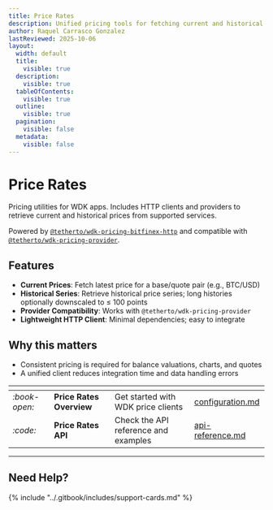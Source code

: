 ```yaml
---
title: Price Rates
description: Unified pricing tools for fetching current and historical asset prices
author: Raquel Carrasco Gonzalez
lastReviewed: 2025-10-06
layout:
  width: default
  title:
    visible: true
  description:
    visible: true
  tableOfContents:
    visible: true
  outline:
    visible: true
  pagination:
    visible: false
  metadata:
    visible: false
---
```


# Price Rates

Pricing utilities for WDK apps. Includes HTTP clients and providers to retrieve current and historical prices from supported services.

Powered by [`@tetherto/wdk-pricing-bitfinex-http`](https://github.com/tetherto/wdk-pricing-bitfinex-http) and compatible with [`@tetherto/wdk-pricing-provider`](https://github.com/tetherto/wdk-pricing-provider).

## Features

- **Current Prices**: Fetch latest price for a base/quote pair (e.g., BTC/USD)
- **Historical Series**: Retrieve historical price series; long histories optionally downscaled to ≤ 100 points
- **Provider Compatibility**: Works with `@tetherto/wdk-pricing-provider`
- **Lightweight HTTP Client**: Minimal dependencies; easy to integrate

## Why this matters

- Consistent pricing is required for balance valuations, charts, and quotes
- A unified client reduces integration time and data handling errors

<table data-card-size="large" data-view="cards">
	<thead>
		<tr>
			<th></th>
			<th></th>
			<th></th>
			<th data-hidden data-card-target data-type="content-ref"></th>
		</tr>
	</thead>
	<tbody>
		<tr>
			<td>
				<i class="fa-book-open">:book-open:</i>
			</td>
			<td>
				<strong>Price Rates Overview</strong>
			</td>
			<td>Get started with WDK price clients</td>
			<td>
				<a href="./configuration.md">configuration.md</a>
			</td>
		</tr>
		<tr>
			<td>
				<i class="fa-code">:code:</i>
			</td>
			<td>
				<strong>Price Rates API</strong>
			</td>
			<td>Check the API reference and examples</td>
			<td>
				<a href="./api-reference.md">api-reference.md</a>
			</td>
		</tr>
	</tbody>
</table>

***

## Need Help?

{% include "../.gitbook/includes/support-cards.md" %}
